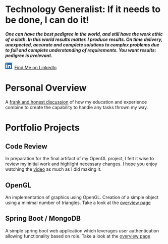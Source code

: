 # Technology Generalist:  If it needs to be done, I can do it!

**_One can have the best pedigree in the world, and still have the work ethic of a sloth. In this world results matter. I produce results. On time delivery, unexpected, accurate and complete solutions to complex problems due to full and complete understanding of requirements. You want results: pedigree is irrelevant._**  

[<img src="/images/misc/LI-In-Bug.png" width="25px">](https://www.linkedin.com/in/m-p-spencer/) [Find Me on LinkedIn](https://www.linkedin.com/in/m-p-spencer/)

# Personal Overview
A [frank and honest discussion](/selfAssesment.md) of how my education and experience combine to create the capability to handle any tasks thrown my way.

# Portfolio Projects
## Code Review
In preparation for the final artifact of my OpenGL project, I felt it wise to review my initial work and highlight necessary changes. I hope you enjoy watching the [video](/images/video/CodeReview.m4v) as much as I did making it.

## OpenGL
An implementation of graphics using OpenGL. Creation of a simple object using a minimal number of triangles. Take a look at the [overview page](/openGL.md)

## Spring Boot / MongoDB
A simple spring boot web application which leverages user authentication allowing functionality based on role. Take a look at the [overview page](/springBoot.md)

